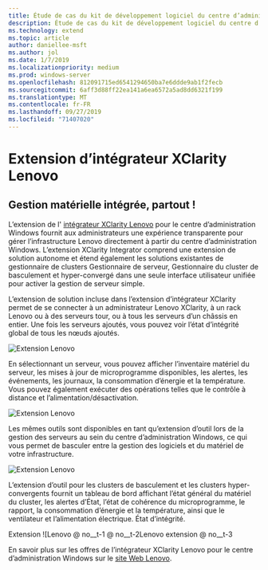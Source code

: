 ```yaml
---
title: Étude de cas du kit de développement logiciel du centre d’administration Windows-Lenovo
description: Étude de cas du kit de développement logiciel du centre d’administration Windows-Lenovo
ms.technology: extend
ms.topic: article
author: daniellee-msft
ms.author: jol
ms.date: 1/7/2019
ms.localizationpriority: medium
ms.prod: windows-server
ms.openlocfilehash: 812091715ed6541294650ba7e6ddde9ab1f2fecb
ms.sourcegitcommit: 6aff3d88ff22ea141a6ea6572a5ad8dd6321f199
ms.translationtype: MT
ms.contentlocale: fr-FR
ms.lasthandoff: 09/27/2019
ms.locfileid: "71407020"
---
```

# <a name="lenovo-xclarity-integrator-extension"></a>Extension d’intégrateur XClarity Lenovo

## <a name="integrated-hardware-management-everywhere"></a>Gestion matérielle intégrée, partout !

L’extension de l' [intégrateur XClarity Lenovo](https://www.lenovo.com/us/en/data-center/software/systems-management/XClarity-Integrator/p/WMD00000370) pour le centre d’administration Windows fournit aux administrateurs une expérience transparente pour gérer l’infrastructure Lenovo directement à partir du centre d’administration Windows. L’extension XClarity Integrator comprend une extension de solution autonome et étend également les solutions existantes de gestionnaire de clusters Gestionnaire de serveur, Gestionnaire du cluster de basculement et hyper-convergé dans une seule interface utilisateur unifiée pour activer la gestion de serveur simple. 

L’extension de solution incluse dans l’extension d’intégrateur XClarity permet de se connecter à un administrateur Lenovo XClarity, à un rack Lenovo ou à des serveurs tour, ou à tous les serveurs d’un châssis en entier. Une fois les serveurs ajoutés, vous pouvez voir l’état d’intégrité global de tous les nœuds ajoutés.

![Extension Lenovo](../../media/extend-case-study-lenovo/lenovo-1.png)

En sélectionnant un serveur, vous pouvez afficher l’inventaire matériel du serveur, les mises à jour de microprogramme disponibles, les alertes, les événements, les journaux, la consommation d’énergie et la température. Vous pouvez également exécuter des opérations telles que le contrôle à distance et l’alimentation/désactivation.

![Extension Lenovo](../../media/extend-case-study-lenovo/lenovo-2.png)

Les mêmes outils sont disponibles en tant qu’extension d’outil lors de la gestion des serveurs au sein du centre d’administration Windows, ce qui vous permet de basculer entre la gestion des logiciels et du matériel de votre infrastructure.

![Extension Lenovo](../../media/extend-case-study-lenovo/lenovo-3.png)

L’extension d’outil pour les clusters de basculement et les clusters hyper-convergents fournit un tableau de bord affichant l’état général du matériel du cluster, les alertes d’État, l’état de cohérence du microprogramme, le rapport, la consommation d’énergie et la température, ainsi que le ventilateur et l’alimentation électrique. État d’intégrité.

Extension ![Lenovo @ no__t-1 @ no__t-2Lenovo extension @ no__t-3

En savoir plus sur les offres de l’intégrateur XClarity Lenovo pour le centre d’administration Windows sur le [site Web Lenovo](https://support.lenovo.com/us/en/solutions/ht507549).